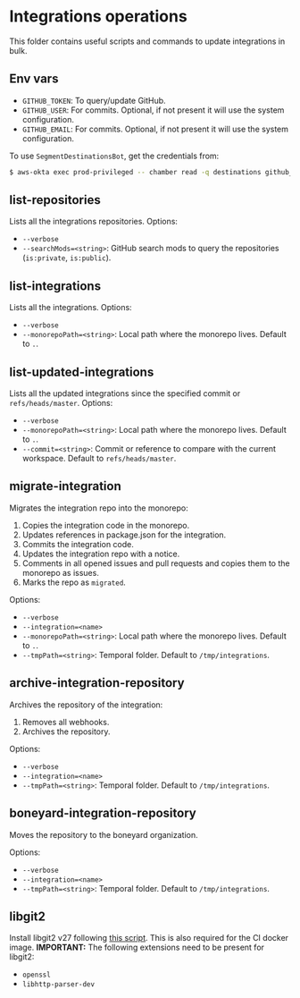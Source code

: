 # Integrations operations

This folder contains useful scripts and commands to update integrations in bulk.

## Env vars
- `GITHUB_TOKEN`: To query/update GitHub.
- `GITHUB_USER`: For commits. Optional, if not present it will use the system configuration.
- `GITHUB_EMAIL`: For commits. Optional, if not present it will use the system configuration.

To use `SegmentDestinationsBot`, get the credentials from:
```bash
$ aws-okta exec prod-privileged -- chamber read -q destinations github_bot_(token|user|email)
```

## list-repositories
Lists all the integrations repositories.
Options:
- `--verbose`
- `--searchMods=<string>`: GitHub search mods to query the repositories (`is:private`, `is:public`).

## list-integrations

Lists all the integrations.
Options:
- `--verbose`
- `--monorepoPath=<string>`: Local path where the monorepo lives. Default to `.`.

## list-updated-integrations

Lists all the updated integrations since the specified commit or `refs/heads/master`.
Options:
- `--verbose`
- `--monorepoPath=<string>`: Local path where the monorepo lives. Default to `.`.
- `--commit=<string>`: Commit or reference to compare with the current workspace. Default to `refs/heads/master`.

## migrate-integration

Migrates the integration repo into the monorepo:
1. Copies the integration code in the monorepo.
1. Updates references in package.json for the integration.
1. Commits the integration code.
1. Updates the integration repo with a notice.
1. Comments in all opened issues and pull requests and copies them to the monorepo as issues.
1. Marks the repo as `migrated`.

Options:
- `--verbose`
- `--integration=<name>`
- `--monorepoPath=<string>`: Local path where the monorepo lives. Default to `.`.
- `--tmpPath=<string>`: Temporal folder. Default to `/tmp/integrations`.

## archive-integration-repository

Archives the repository of the integration:
1. Removes all webhooks.
1. Archives the repository.

Options:
- `--verbose`
- `--integration=<name>`
- `--tmpPath=<string>`: Temporal folder. Default to `/tmp/integrations`.

## boneyard-integration-repository

Moves the repository to the boneyard organization.

Options:
- `--verbose`
- `--integration=<name>`
- `--tmpPath=<string>`: Temporal folder. Default to `/tmp/integrations`.

## libgit2

Install libgit2 v27 following [this script](ci/install-libgit2). This is also required
for the CI docker image.
**IMPORTANT:** The following extensions need to be present for libgit2:
- `openssl`
- `libhttp-parser-dev`
